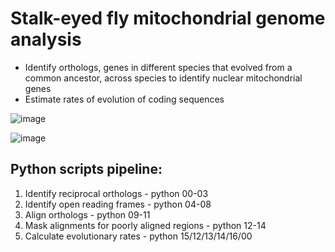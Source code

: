 # **Stalk-eyed fly mitochondrial genome analysis** 

- Identify orthologs, genes in different species that evolved from a common ancestor, across species to identify nuclear mitochondrial genes
- Estimate rates of evolution of coding sequences

![image](https://github.com/SylvieMParkus/Stalk-Eyed-Fly-Genomics/assets/116887272/b582bb2d-8ffd-41d8-91dc-f883395591fa)

![image](https://github.com/SylvieMParkus/Stalk-Eyed-Fly-Genomics/assets/116887272/80809394-19b5-4fdd-81e7-05dd53e14306)

## Python scripts pipeline:
1. Identify reciprocal orthologs - python 00-03
2. Identify open reading frames - python 04-08
3. Align orthologs - python 09-11
4. Mask alignments for poorly aligned regions - python 12-14
5. Calculate evolutionary rates - python 15/12/13/14/16/00 
